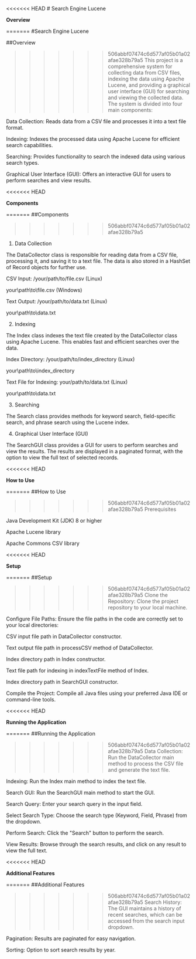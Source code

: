 <<<<<<< HEAD
﻿# Search Engine Lucene

**Overview**

=======
#Search Engine Lucene

##Overview
>>>>>>> 506abbf07474c6d577af05b01a02afae328b79a5
This project is a comprehensive system for collecting data from CSV files, indexing the data using Apache Lucene, and providing a graphical user interface (GUI) for searching and viewing the collected data. The system is divided into four main components:

  

Data Collection: Reads data from a CSV file and processes it into a text file format.

Indexing: Indexes the processed data using Apache Lucene for efficient search capabilities.

Searching: Provides functionality to search the indexed data using various search types.

Graphical User Interface (GUI): Offers an interactive GUI for users to perform searches and view results.

<<<<<<< HEAD
  

**Components**

=======
##Components
>>>>>>> 506abbf07474c6d577af05b01a02afae328b79a5
1. Data Collection

The DataCollector class is responsible for reading data from a CSV file, processing it, and saving it to a text file. The data is also stored in a HashSet of Record objects for further use.

  

CSV Input: /your/path/to/file.csv (Linux)

your\\path\\to\\file.csv (Windows)

Text Output: /your/path/to/data.txt (Linux)

your\\path\\to\\data.txt

2. Indexing

The Index class indexes the text file created by the DataCollector class using Apache Lucene. This enables fast and efficient searches over the data.

  

Index Directory: /your/path/to/index_directory (Linux)

your\\path\\to\\index_directory

Text File for Indexing: your/path/to/data.txt (Linux)

your\\path\\to\\data.txt

3. Searching

The Search class provides methods for keyword search, field-specific search, and phrase search using the Lucene index.

  

4. Graphical User Interface (GUI)

The SearchGUI class provides a GUI for users to perform searches and view the results. The results are displayed in a paginated format, with the option to view the full text of selected records.

<<<<<<< HEAD
  

**How to Use**

=======
##How to Use
>>>>>>> 506abbf07474c6d577af05b01a02afae328b79a5
Prerequisites

Java Development Kit (JDK) 8 or higher

Apache Lucene library

Apache Commons CSV library

<<<<<<< HEAD
  

**Setup**

=======
##Setup
>>>>>>> 506abbf07474c6d577af05b01a02afae328b79a5
Clone the Repository: Clone the project repository to your local machine.

Configure File Paths: Ensure the file paths in the code are correctly set to your local directories:

CSV input file path in DataCollector constructor.

Text output file path in processCSV method of DataCollector.

Index directory path in Index constructor.

Text file path for indexing in indexTextFile method of Index.

Index directory path in SearchGUI constructor.

Compile the Project: Compile all Java files using your preferred Java IDE or command-line tools.

<<<<<<< HEAD
  

**Running the Application**

=======
##Running the Application
>>>>>>> 506abbf07474c6d577af05b01a02afae328b79a5
Data Collection: Run the DataCollector main method to process the CSV file and generate the text file.

Indexing: Run the Index main method to index the text file.

Search GUI: Run the SearchGUI main method to start the GUI.

Search Query: Enter your search query in the input field.

Select Search Type: Choose the search type (Keyword, Field, Phrase) from the dropdown.

Perform Search: Click the "Search" button to perform the search.

View Results: Browse through the search results, and click on any result to view the full text.

<<<<<<< HEAD
  

**Additional Features**

=======
##Additional Features
>>>>>>> 506abbf07474c6d577af05b01a02afae328b79a5
Search History: The GUI maintains a history of recent searches, which can be accessed from the search input dropdown.

Pagination: Results are paginated for easy navigation.

Sorting: Option to sort search results by year.
